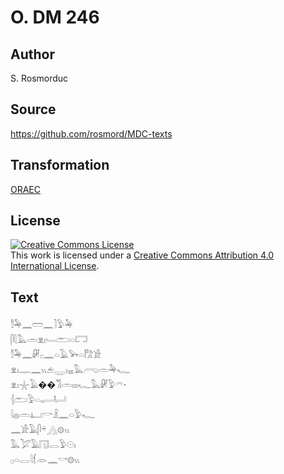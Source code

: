 # O. DM 246

## Author

S. Rosmorduc

## Source

https://github.com/rosmord/MDC-texts

## Transformation

[ORAEC](https://oraec.github.io/)

## License

<a rel="license" href="http://creativecommons.org/licenses/by/4.0/"><img alt="Creative Commons License" style="border-width:0" src="https://i.creativecommons.org/l/by/4.0/88x31.png" /></a><br />This work is licensed under a <a rel="license" href="http://creativecommons.org/licenses/by/4.0/">Creative Commons Attribution 4.0 International License</a>.

## Text

𓀾𓅆𓈖𓏠𓈖𓍘𓅱𓅆<br>
𓋴𓇛𓅓𓏛𓁷𓏤𓄑𓂧𓏏𓉐<br>
𓀾𓅆𓈖𓏞𓊪𓈖𓏏𓄿𓅨𓏏𓀗𓀀<br>
𓁷𓏤𓊃𓈖𓏭𓂉𓇾𓏤𓈇𓅓𓂺𓏛𓅆𓆑<br>
𓁷𓏤𓇼𓄿��𓀢𓏛𓏤𓏤𓏤𓆑𓅓𓏞𓅱𓍼·<br>
𓐪𓂧𓅱𓏏𓂷𓂡<br>
𓇋𓐍𓏛𓂞𓎡𓏎𓈖𓏏𓅱𓆑<br>
𓈖𓀀𓄿𓋴𓍬𓂻𓊗𓏭<br>
𓅓𓅯𓄿𓉔𓂋𓅱𓇳𓏤<br>
𓊪𓏏𓂋𓇋𓆴𓁺𓈖𓎡𓊗𓏭<br>
<br>
